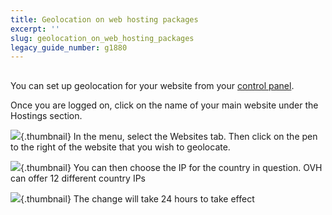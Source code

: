 ```yaml
---
title: Geolocation on web hosting packages
excerpt: ''
slug: geolocation_on_web_hosting_packages
legacy_guide_number: g1880
---
```



## 
You can set up geolocation for your website from your [control panel](https://www.ovh.com/auth/?action=gotomanager&from=https://www.ovh.ie/&ovhSubsidiary=ie).

Once you are logged on, click on the name of your main website under the Hostings section.

![](images/img_2792.jpg){.thumbnail}
In the menu, select the Websites tab.
Then click on the pen to the right of the website that you wish to geolocate.

![](images/img_2793.jpg){.thumbnail}
You can then choose the IP for the country in question. 
OVH can offer 12 different country IPs

![](images/img_2794.jpg){.thumbnail}
The change will take 24 hours to take effect

